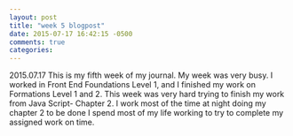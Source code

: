 ```yaml
---
layout: post
title: "week 5 blogpost"
date: 2015-07-17 16:42:15 -0500
comments: true
categories:
---
```

2015.07.17
This is my fifth week of my journal.
My week was very busy. I worked in Front End Foundations Level 1, and I finished my work on Formations Level 1 and 2. This week was very hard trying to finish my work from Java Script- Chapter 2. I work most of the time at night doing my chapter 2 to be done I spend most of my life working to try to complete my assigned work on time.